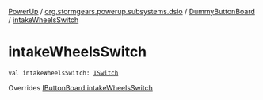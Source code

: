 [PowerUp](../../index.md) / [org.stormgears.powerup.subsystems.dsio](../index.md) / [DummyButtonBoard](index.md) / [intakeWheelsSwitch](./intake-wheels-switch.md)

# intakeWheelsSwitch

`val intakeWheelsSwitch: `[`ISwitch`](../../org.stormgears.utils.dsio/-i-switch/index.md)

Overrides [IButtonBoard.intakeWheelsSwitch](../-i-button-board/intake-wheels-switch.md)

